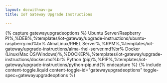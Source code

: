 ```yaml
---
layout: docwithnav-gw
title: IoT Gateway Upgrade Instructions

---
```


{% capture gatewayupgradeoptions %}
Ubuntu Server/Raspberry PI<small></small>%,%DEB%,%templates/iot-gateway/upgrade-instructions/ubuntu-raspberry.md%br%
AlmaLinux/RHEL Server<small></small>%,%RPM%,%templates/iot-gateway/upgrade-instructions/alma-rhel-server.md%br%
Docker (Linux/Mac OS/Windows)<small></small>%,%DOCKER%,%templates/iot-gateway/upgrade-instructions/docker.md%br%
Python (pip)<small></small>%,%PIP%,%templates/iot-gateway/upgrade-instructions/python-pip.md{% endcapture %}
{% include content-toggle.liquid content-toggle-id="gatewayupgradeoptions" toggle-spec=gatewayupgradeoptions %}
